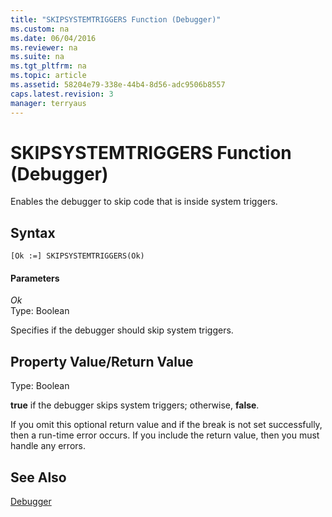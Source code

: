 ```yaml
---
title: "SKIPSYSTEMTRIGGERS Function (Debugger)"
ms.custom: na
ms.date: 06/04/2016
ms.reviewer: na
ms.suite: na
ms.tgt_pltfrm: na
ms.topic: article
ms.assetid: 58204e79-338e-44b4-8d56-adc9506b8557
caps.latest.revision: 3
manager: terryaus
---
```

# SKIPSYSTEMTRIGGERS Function (Debugger)
Enables the debugger to skip code that is inside system triggers.  
  
## Syntax  
  
```  
[Ok :=] SKIPSYSTEMTRIGGERS(Ok)   
```  
  
#### Parameters  
 *Ok*  
 Type: Boolean  
  
 Specifies if the debugger should skip system triggers.  
  
## Property Value\/Return Value  
 Type: Boolean  
  
 **true** if the debugger skips system triggers; otherwise, **false**.  
  
 If you omit this optional return value and if the break is not set successfully, then a run\-time error occurs. If you include the return value, then you must handle any errors.  
  
## See Also  
 [Debugger](../dynamics-nav/Debugger.md)